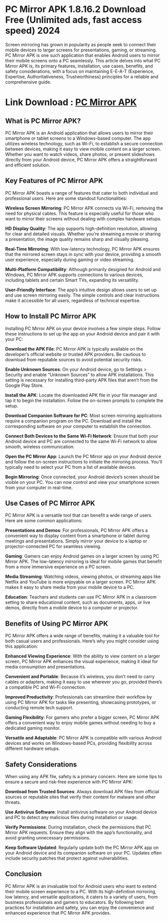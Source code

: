 # PC Mirror APK 1.8.16.2 Download Free (Unlimited ads, fast access speed) 2024
Screen mirroring has grown in popularity as people seek to connect their mobile devices to larger screens for presentations, gaming, or streaming. PC Mirror APK is one such application that enables Android users to mirror their mobile screens onto a PC seamlessly. This article delves into what PC Mirror APK is, its primary features, installation, use cases, benefits, and safety considerations, with a focus on maintaining E-E-A-T (Experience, Expertise, Authoritativeness, Trustworthiness) principles for a reliable and comprehensive guide.

# Link Download : [PC Mirror APK](https://modilimitado.io/en/pc-mirror-apk)

## What is PC Mirror APK?
PC Mirror APK is an Android application that allows users to mirror their smartphone or tablet screens to a Windows-based computer. The app utilizes wireless technology, such as Wi-Fi, to establish a secure connection between devices, making it easy to view mobile content on a larger screen. Whether you want to watch videos, share photos, or present slideshows directly from your Android device, PC Mirror APK offers a straightforward and efficient solution.

## Key Features of PC Mirror APK
PC Mirror APK boasts a range of features that cater to both individual and professional users. Here are some standout functionalities:

**Wireless Screen Mirroring**: PC Mirror APK connects via Wi-Fi, removing the need for physical cables. This feature is especially useful for those who want to mirror their screens without dealing with complex hardware setups.

**HD Display Quality**: The app supports high-definition resolution, allowing for clear and detailed visuals. Whether you’re streaming a movie or sharing a presentation, the image quality remains sharp and visually pleasing.

**Real-Time Mirroring**: With low-latency technology, PC Mirror APK ensures that the mirrored screen stays in sync with your device, providing a smooth user experience, especially during gaming or video streaming.

**Multi-Platform Compatibility**: Although primarily designed for Android and Windows, PC Mirror APK supports connections to various devices, including tablets and certain Smart TVs, expanding its versatility.

**User-Friendly Interface**: The app’s intuitive design allows users to set up and use screen mirroring easily. The simple controls and clear instructions make it accessible for all users, regardless of technical expertise.

## How to Install PC Mirror APK
Installing PC Mirror APK on your device involves a few simple steps. Follow these instructions to set up the app on your Android device and pair it with your PC:

**Download the APK File**: PC Mirror APK is typically available on the developer’s official website or trusted APK providers. Be cautious to download from reputable sources to avoid potential security risks.

**Enable Unknown Sources**: On your Android device, go to Settings > Security and enable “Unknown Sources” to allow APK installations. This setting is necessary for installing third-party APK files that aren’t from the Google Play Store.

**Install the APK**: Locate the downloaded APK file in your file manager and tap it to begin the installation. Follow the on-screen prompts to complete the setup.

**Download Companion Software for PC**: Most screen mirroring applications require a companion program on the PC. Download and install the corresponding software on your computer to establish the connection.

**Connect Both Devices to the Same Wi-Fi Network**: Ensure that both your Android device and PC are connected to the same Wi-Fi network to allow smooth, wireless communication.

**Open the PC Mirror App**: Launch the PC Mirror app on your Android device and follow the on-screen instructions to initiate the mirroring process. You’ll typically need to select your PC from a list of available devices.

**Begin Mirroring**: Once connected, your Android device’s screen should be visible on your PC. You can now control and view your smartphone screen from your computer in real-time.

## Use Cases of PC Mirror APK
PC Mirror APK is a versatile tool that can benefit a wide range of users. Here are some common applications:

**Presentations and Demos**: For professionals, PC Mirror APK offers a convenient way to display content from a smartphone or tablet during meetings and presentations. Simply mirror your device to a laptop or projector-connected PC for seamless viewing.

**Gaming**: Gamers can enjoy Android games on a larger screen by using PC Mirror APK. The low-latency mirroring is ideal for mobile games that benefit from a more immersive experience on a PC screen.

**Media Streaming**: Watching videos, viewing photos, or streaming apps like Netflix and YouTube is more enjoyable on a larger screen. PC Mirror APK makes it easy to share media from your mobile device to a PC.

**Education**: Teachers and students can use PC Mirror APK in a classroom setting to share educational content, such as documents, apps, or live demos, directly from a mobile device to a computer or projector.

## Benefits of Using PC Mirror APK
PC Mirror APK offers a wide range of benefits, making it a valuable tool for both casual users and professionals. Here’s why you might consider using this application:

**Enhanced Viewing Experience**: With the ability to view content on a larger screen, PC Mirror APK enhances the visual experience, making it ideal for media consumption and presentations.

**Convenient and Portable**: Because it’s wireless, you don’t need to carry cables or adapters, making it easy to use wherever you go, provided there’s a compatible PC and Wi-Fi connection.

**Improved Productivity**: Professionals can streamline their workflow by using PC Mirror APK for tasks like presenting, showcasing prototypes, or conducting remote tech support.

**Gaming Flexibility**: For gamers who prefer a bigger screen, PC Mirror APK offers a convenient way to enjoy mobile games without needing to buy a dedicated gaming monitor.

**Versatile and Adaptable**: PC Mirror APK is compatible with various Android devices and works on Windows-based PCs, providing flexibility across different hardware setups.

## Safety Considerations
When using any APK file, safety is a primary concern. Here are some tips to ensure a secure and risk-free experience with PC Mirror APK:

**Download from Trusted Sources**: Always download APK files from official sources or reputable sites that verify their content for malware and other threats.

**Use Antivirus Software**: Install antivirus software on your Android device and PC to detect any malicious files during installation or usage.

**Verify Permissions**: During installation, check the permissions that PC Mirror APK requests. Ensure they align with the app’s functionality, and avoid granting unnecessary permissions.

**Keep Software Updated**: Regularly update both the PC Mirror APK app on your Android device and its companion software on your PC. Updates often include security patches that protect against vulnerabilities.

## Conclusion
PC Mirror APK is an invaluable tool for Android users who want to extend their mobile screen experience to a PC. With its high-definition mirroring, low latency, and versatile applications, it caters to a variety of users, from business professionals and gamers to educators. By following best practices for installation and safety, you can enjoy the convenience and enhanced experience that PC Mirror APK provides.
